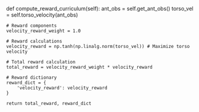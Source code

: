 def compute_reward_curriculum(self):
    ant_obs = self.get_ant_obs()
    torso_vel = self.torso_velocity(ant_obs)
    
    # Reward components
    velocity_reward_weight = 1.0
    
    # Reward calculations
    velocity_reward = np.tanh(np.linalg.norm(torso_vel)) # Maximize torso velocity
    
    # Total reward calculation
    total_reward = velocity_reward_weight * velocity_reward
    
    # Reward dictionary
    reward_dict = {
        'velocity_reward': velocity_reward
    }
    
    return total_reward, reward_dict